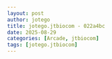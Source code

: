 ```yaml
---
layout: post
author: jotego
title: jotego.jtbiocom - 022a4bc
date: 2025-08-29
categories: [Arcade, jtbiocom]
tags: [jotego.jtbiocom]
---
```


